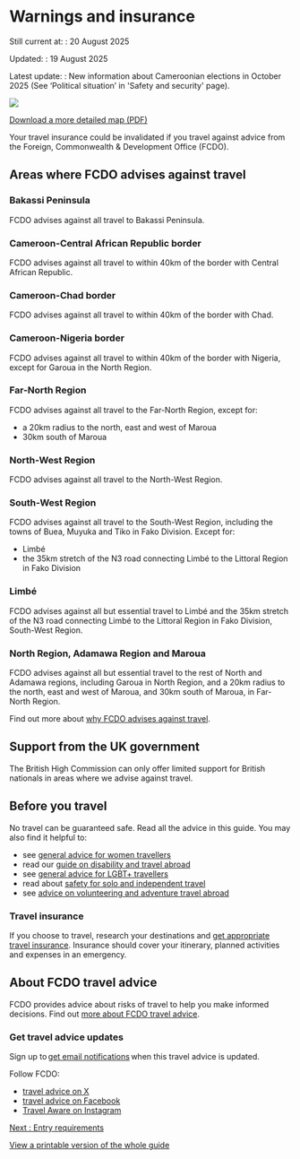 # Warnings and insurance

Still current at:
:   20 August 2025

Updated:
:   19 August 2025

Latest update:
:   New information about Cameroonian elections in October 2025 (See ‘Political situation’ in 'Safety and security' page).

![](https://assets.publishing.service.gov.uk/media/639343a4e90e0769b63df154/FCDO__TA__008_-_Cameroon_Travel_Advice_Ed5__WEB_.jpg)


[Download a more detailed map (PDF)](https://assets.publishing.service.gov.uk/media/639343a4e90e0769b63df155/FCDO__TA__008_-_Cameroon_Travel_Advice_Ed5.pdf)

Your travel insurance could be invalidated if you travel against advice from the Foreign, Commonwealth & Development Office (FCDO).

## Areas where FCDO advises against travel

### Bakassi Peninsula

FCDO advises against all travel to Bakassi Peninsula.

### Cameroon-Central African Republic border

FCDO advises against all travel to within 40km of the border with Central African Republic.

### Cameroon-Chad border

FCDO advises against all travel to within 40km of the border with Chad.

### Cameroon-Nigeria border

FCDO advises against all travel to within 40km of the border with Nigeria, except for Garoua in the North Region.

### Far-North Region

FCDO advises against all travel to the Far-North Region, except for:

* a 20km radius to the north, east and west of Maroua
* 30km south of Maroua

### North-West Region

FCDO advises against all travel to the North-West Region.

### South-West Region

FCDO advises against all travel to the South-West Region, including the towns of Buea, Muyuka and Tiko in Fako Division. Except for:

* Limbé
* the 35km stretch of the N3 road connecting Limbé to the Littoral Region in Fako Division

### Limbé

FCDO advises against all but essential travel to Limbé and the 35km stretch of the N3 road connecting Limbé to the Littoral Region in Fako Division, South-West Region.

### North Region, Adamawa Region and Maroua

FCDO advises against all but essential travel to the rest of North and Adamawa regions, including Garoua in North Region, and a 20km radius to the north, east and west of Maroua, and 30km south of Maroua, in Far-North Region.

Find out more about [why FCDO advises against travel](/foreign-travel-advice/cameroon/regional-risks).

## Support from the UK government

The British High Commission can only offer limited support for British nationals in areas where we advise against travel.

## Before you travel

No travel can be guaranteed safe. Read all the advice in this guide. You may also find it helpful to:

* see [general advice for women travellers](https://www.gov.uk/guidance/advice-for-women-travelling-abroad)
* read our [guide on disability and travel abroad](https://www.gov.uk/government/publications/disabled-travellers)
* see [general advice for LGBT+ travellers](https://www.gov.uk/guidance/lesbian-gay-bisexual-and-transgender-foreign-travel-advice)
* read about [safety for solo and independent travel](https://www.gov.uk/guidance/solo-and-independent-travel)
* see [advice on volunteering and adventure travel abroad](https://www.gov.uk/guidance/safer-adventure-travel-and-volunteering-overseas)

### Travel insurance

If you choose to travel, research your destinations and [get appropriate travel insurance](https://www.gov.uk/guidance/foreign-travel-insurance). Insurance should cover your itinerary, planned activities and expenses in an emergency.

## About FCDO travel advice

FCDO provides advice about risks of travel to help you make informed decisions. Find out [more about FCDO travel advice](https://www.gov.uk/guidance/about-foreign-commonwealth-development-office-travel-advice).

### Get travel advice updates

Sign up to [get email notifications](https://www.gov.uk/foreign-travel-advice/cameroon/email-signup) when this travel advice is updated.

Follow FCDO:

* [travel advice on X](https://x.com/fcdotravelgovuk)
* [travel advice on Facebook](https://www.facebook.com/FCDOTravel/)
* [Travel Aware on Instagram](https://www.instagram.com/accounts/login/?next=https%3A%2F%2Fwww.instagram.com%2Ftravelaware%2F&is_from_rle)

[Next
:
Entry requirements](/foreign-travel-advice/cameroon/entry-requirements)

[View a printable version of the whole guide](/foreign-travel-advice/cameroon/print)